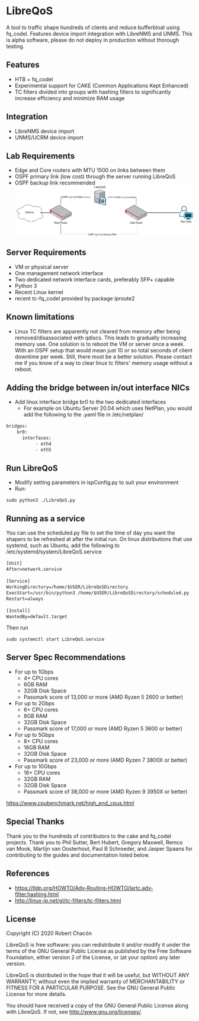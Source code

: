 # LibreQoS
A tool to traffic shape hundreds of clients and reduce bufferbloat using fq_codel. Features device import integration with LibreNMS and UNMS. This is alpha software, please do not deploy in production without thorough testing.

## Features
* HTB + fq_codel
* Experimental support for CAKE (Common Applications Kept Enhanced)
* TC filters divided into groups with hashing filters to significantly increase efficiency and minimize RAM usage

## Integration
* LibreNMS device import
* UNMS/UCRM device import

## Lab Requirements
* Edge and Core routers with MTU 1500 on links between them
* OSPF primary link (low cost) through the server running LibreQoS
* OSPF backup link recommended
![Diagram](docs/diagram.png?raw=true "Diagram")

## Server Requirements
* VM or physical server
* One management network interface
* Two dedicated network interface cards, preferably SFP+ capable
* Python 3
* Recent Linux kernel
* recent tc-fq_codel provided by package iproute2

## Known limitations
* Linux TC filters are apparently not cleared from memory after being removed/disassociated with qdiscs. This leads to gradually increasing memory use. One solution is to reboot the VM or server once a week. With an OSPF setup that would mean just 10 or so total seconds of client downtime per week. Still, there must be a better solution. Please contact me if you know of a way to clear linux tc filters' memory usage without a reboot.

## Adding the bridge between in/out interface NICs
* Add linux interface bridge br0 to the two dedicated interfaces
    * For example on Ubuntu Server 20.04 which uses NetPlan, you would add the following to the .yaml file in /etc/netplan/
```
bridges:
    br0:
      interfaces:
           - eth4
           - eth5
```
## Run LibreQoS
* Modify setting parameters in ispConfig.py to suit your environment
* Run:
```
sudo python3 ./LibreQoS.py
```
## Running as a service
You can use the scheduled.py file to set the time of day you want the shapers to be refreshed at after the initial run.
On linux distributions that use systemd, such as Ubuntu, add the following to /etc/systemd/system/LibreQoS.service
```
[Unit]
After=network.service

[Service]
WorkingDirectory=/home/$USER/LibreQoSDirectory
ExecStart=/usr/bin/python3 /home/$USER/LibreQoSDirectory/scheduled.py
Restart=always

[Install]
WantedBy=default.target
```
Then run
```
sudo systemctl start LibreQoS.service
```
## Server Spec Recommendations
* For up to 1Gbps
    * 4+ CPU cores
    * 6GB RAM
    * 32GB Disk Space
    * Passmark score of 13,000 or more (AMD Ryzen 5 2600 or better)
* For up to 2Gbps
    * 6+ CPU cores
    * 8GB RAM
    * 32GB Disk Space
    * Passmark score of 17,000 or more (AMD Ryzen 5 3600 or better)
* For up to 5Gbps
    * 8+ CPU cores
    * 16GB RAM
    * 32GB Disk Space
    * Passmark score of 23,000 or more (AMD Ryzen 7 3800X or better)
* For up to 10Gbps
    * 16+ CPU cores
    * 32GB RAM
    * 32GB Disk Space
    * Passmark score of 38,000 or more (AMD Ryzen 9 3950X or better)

https://www.cpubenchmark.net/high_end_cpus.html

## Special Thanks
Thank you to the hundreds of contributors to the cake and fq_codel projects. Thank you to Phil Sutter, Bert Hubert, Gregory Maxwell, Remco van Mook, Martijn van Oosterhout, Paul B Schroeder, and Jasper Spaans for contributing to the guides and documentation listed below.

## References
* https://tldp.org/HOWTO/Adv-Routing-HOWTO/lartc.adv-filter.hashing.html
* http://linux-ip.net/gl/tc-filters/tc-filters.html

## License
Copyright (C) 2020 Robert Chacón

LibreQoS is free software: you can redistribute it and/or modify
it under the terms of the GNU General Public License as published by
the Free Software Foundation, either version 2 of the License, or
(at your option) any later version.

LibreQoS is distributed in the hope that it will be useful,
but WITHOUT ANY WARRANTY; without even the implied warranty of
MERCHANTABILITY or FITNESS FOR A PARTICULAR PURPOSE.  See the
GNU General Public License for more details.

You should have received a copy of the GNU General Public License
along with LibreQoS.  If not, see <http://www.gnu.org/licenses/>.
